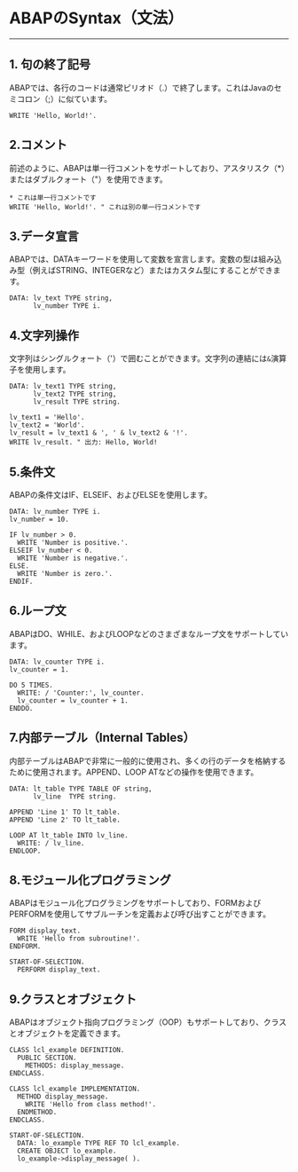 # ABAPのSyntax（文法）
---
## 1. 句の終了記号
ABAPでは、各行のコードは通常ピリオド（.）で終了します。これはJavaのセミコロン（;）に似ています。
```abap
WRITE 'Hello, World!'.
``` 

## 2.コメント
前述のように、ABAPは単一行コメントをサポートしており、アスタリスク（*）またはダブルクォート（"）を使用できます。
```abap
* これは単一行コメントです
WRITE 'Hello, World!'. " これは別の単一行コメントです
```

## 3.データ宣言
ABAPでは、DATAキーワードを使用して変数を宣言します。変数の型は組み込み型（例えばSTRING、INTEGERなど）またはカスタム型にすることができます。
```abap
DATA: lv_text TYPE string,
      lv_number TYPE i.
```

## 4.文字列操作
文字列はシングルクォート（'）で囲むことができます。文字列の連結には`&`演算子を使用します。
```abap
DATA: lv_text1 TYPE string,
      lv_text2 TYPE string,
      lv_result TYPE string.

lv_text1 = 'Hello'.
lv_text2 = 'World'.
lv_result = lv_text1 & ', ' & lv_text2 & '!'.
WRITE lv_result. " 出力: Hello, World!
```

## 5.条件文
ABAPの条件文はIF、ELSEIF、およびELSEを使用します。
```abap
DATA: lv_number TYPE i.
lv_number = 10.

IF lv_number > 0.
  WRITE 'Number is positive.'.
ELSEIF lv_number < 0.
  WRITE 'Number is negative.'.
ELSE.
  WRITE 'Number is zero.'.
ENDIF.
```

## 6.ループ文
ABAPはDO、WHILE、およびLOOPなどのさまざまなループ文をサポートしています。
```abap
DATA: lv_counter TYPE i.
lv_counter = 1.

DO 5 TIMES.
  WRITE: / 'Counter:', lv_counter.
  lv_counter = lv_counter + 1.
ENDDO.
```

## 7.内部テーブル（Internal Tables）
内部テーブルはABAPで非常に一般的に使用され、多くの行のデータを格納するために使用されます。APPEND、LOOP ATなどの操作を使用できます。
```abap
DATA: lt_table TYPE TABLE OF string,
      lv_line  TYPE string.

APPEND 'Line 1' TO lt_table.
APPEND 'Line 2' TO lt_table.

LOOP AT lt_table INTO lv_line.
  WRITE: / lv_line.
ENDLOOP.
```

## 8.モジュール化プログラミング
ABAPはモジュール化プログラミングをサポートしており、FORMおよびPERFORMを使用してサブルーチンを定義および呼び出すことができます。
```abap
FORM display_text.
  WRITE 'Hello from subroutine!'.
ENDFORM.

START-OF-SELECTION.
  PERFORM display_text.
```

## 9.クラスとオブジェクト
ABAPはオブジェクト指向プログラミング（OOP）もサポートしており、クラスとオブジェクトを定義できます。
```abap
CLASS lcl_example DEFINITION.
  PUBLIC SECTION.
    METHODS: display_message.
ENDCLASS.

CLASS lcl_example IMPLEMENTATION.
  METHOD display_message.
    WRITE 'Hello from class method!'.
  ENDMETHOD.
ENDCLASS.

START-OF-SELECTION.
  DATA: lo_example TYPE REF TO lcl_example.
  CREATE OBJECT lo_example.
  lo_example->display_message( ).
```

